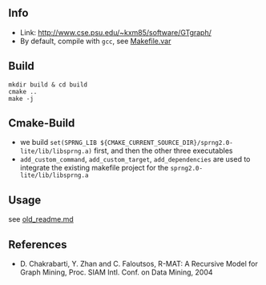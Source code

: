 ## Info

* Link: http://www.cse.psu.edu/~kxm85/software/GTgraph/ 
* By default, compile with `gcc`, see [Makefile.var](Makefile.var)

## Build

```
mkdir build & cd build
cmake ..
make -j
```

## Cmake-Build

* we build `set(SPRNG_LIB ${CMAKE_CURRENT_SOURCE_DIR}/sprng2.0-lite/lib/libsprng.a)` first, 
and then the other three executables
* `add_custom_command`, `add_custom_target`, `add_dependencies` are used to integrate the existing makefile project for the 
`sprng2.0-lite/lib/libsprng.a` 

## Usage 

see [old_readme.md](old_readme.md)

## References

* D. Chakrabarti, Y. Zhan and C. Faloutsos, R-MAT: A Recursive Model for Graph Mining, Proc. SIAM Intl. Conf. on Data Mining, 2004

